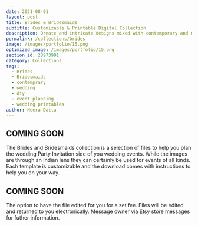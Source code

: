 ```yaml
---
date: 2021-08-01 
layout: post
title: Brides & Bridesmaids
subtitle: Customizable & Printable Digital Collection
description: Ornate and intricate designs mixed with contemporary and modern stationary options. 
permalink: /collections/brides
image: /images/portfolio/15.png
optimized_image: /images/portfolio/15.png
section_id: 28973991
category: Collections
tags:
  - Brides
  - Bridesmaids
  - contemprary
  - wedding
  - diy
  - event planning
  - wedding printables
author: Neera Datta
---
```


## COMING SOON

The Brides and Bridesmaids collection is a selection of files to help you plan the wedding Party Invitation side of you wedding events. While the images are through an Indian lens they can certainly be used for events of all kinds. Each template is customizable and the download comes with instructions to help you on your way. 

## COMING SOON

The option to have the file edited for you for a set fee. Files will be edited and returned to you electronically. Message owner via Etsy store messages for futher information. 














